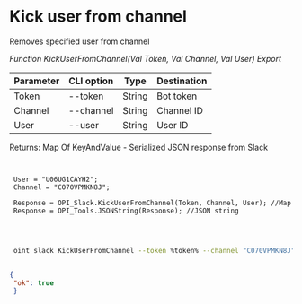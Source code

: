 ﻿---
sidebar_position: 8
---

# Kick user from channel
 Removes specified user from channel


*Function KickUserFromChannel(Val Token, Val Channel, Val User) Export*

 | Parameter | CLI option | Type | Destination |
 |-|-|-|-|
 | Token | --token | String | Bot token |
 | Channel | --channel | String | Channel ID |
 | User | --user | String | User ID |

 
 Returns: Map Of KeyAndValue - Serialized JSON response from Slack

```bsl title="Code example"
	
 
 User = "U06UG1CAYH2";
 Channel = "C070VPMKN8J";
 
 Response = OPI_Slack.KickUserFromChannel(Token, Channel, User); //Map
 Response = OPI_Tools.JSONString(Response); //JSON string
 
	
```

```sh title="CLI command example"
 
 oint slack KickUserFromChannel --token %token% --channel "C070VPMKN8J" --user "U06UG1CAYH2"


```


```json title="Result"

{
 "ok": true
 }

```
